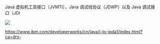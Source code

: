 

### 

 Java 虚拟机工具接口（JVMTI），Java 调试线协议（JDWP）以及 Java 调试接口（JDI
 
![](http://owq4ci2fg.bkt.clouddn.com/17-12-30/82002447.jpg)



https://www.ibm.com/developerworks/cn/java/j-lo-jpda1/index.html?ca=drs-

